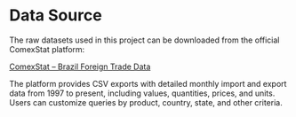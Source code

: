 # Data Source

The raw datasets used in this project can be downloaded from the official ComexStat platform:

[ComexStat – Brazil Foreign Trade Data](https://comexstat.mdic.gov.br/pt/home)

The platform provides CSV exports with detailed monthly import and export data from 1997 to present, including values, quantities, prices, and units. Users can customize queries by product, country, state, and other criteria.
